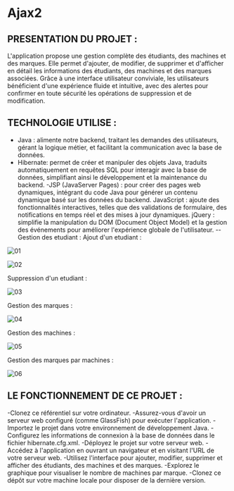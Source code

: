 # Ajax2
PRESENTATION DU PROJET :
-------------------------
L'application propose une gestion complète des étudiants, des machines et des marques. Elle permet d'ajouter, de modifier, de supprimer et d'afficher en détail les informations des étudiants, des machines et des marques associées. Grâce à une interface utilisateur conviviale, les utilisateurs bénéficient d'une expérience fluide et intuitive, avec des alertes pour confirmer en toute sécurité les opérations de suppression et de modification.

TECHNOLOGIE UTILISE :
---------------------
- Java : alimente notre backend, traitant les demandes des utilisateurs, gérant la logique métier, et facilitant la communication avec la base de données.
- Hibernate: permet de créer et manipuler des objets Java, traduits automatiquement en requêtes SQL pour interagir avec la base de données, simplifiant ainsi le développement et la maintenance du backend.
-JSP (JavaServer Pages) : pour créer des pages web dynamiques, intégrant du code Java pour générer un contenu dynamique basé sur les données du backend.
JavaScript : ajoute des fonctionnalités interactives, telles que des validations de formulaire, des notifications en temps réel et des mises à jour dynamiques.
jQuery : simplifie la manipulation du DOM (Document Object Model) et la gestion des événements pour améliorer l'expérience globale de l'utilisateur.
--Gestion des etudiant :
Ajout d'un etudiant :

![01](https://github.com/Samia-Kouame/Ajax2/assets/147660832/6647cd01-c6aa-4bf9-96f5-588387e20b43)

![02](https://github.com/Samia-Kouame/Ajax2/assets/147660832/bda42bec-aa44-421e-bb8b-7c212669b033)

Suppression d'un etudiant : 

![03](https://github.com/Samia-Kouame/Ajax2/assets/147660832/8a33d423-5032-4b42-be5f-140075c32bb5)

Gestion des marques :

![04](https://github.com/Samia-Kouame/Ajax2/assets/147660832/8bda3de2-4fb8-45fb-893c-86a746b825af)

Gestion des machines : 

![05](https://github.com/Samia-Kouame/Ajax2/assets/147660832/2ee8e675-8b01-46cb-b458-76d1adb63423)

Gestion des marques par machines : 

![06](https://github.com/Samia-Kouame/Ajax2/assets/147660832/ab0bfccc-ab50-4b7f-8d84-81610bf83436)


LE FONCTIONNEMENT DE CE PROJET :
--------------------------------
-Clonez ce référentiel sur votre ordinateur.
-Assurez-vous d'avoir un serveur web configuré (comme GlassFish) pour exécuter l'application.
-Importez le projet dans votre environnement de développement Java.
-Configurez les informations de connexion à la base de données dans le fichier hibernate.cfg.xml.
-Déployez le projet sur votre serveur web.
-Accédez à l'application en ouvrant un navigateur et en visitant l'URL de votre serveur web.
-Utilisez l'interface pour ajouter, modifier, supprimer et afficher des étudiants, des machines et des marques.
-Explorez le graphique pour visualiser le nombre de machines par marque.
-Clonez ce dépôt sur votre machine locale pour disposer de la dernière version.











